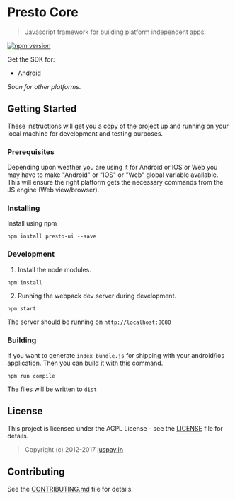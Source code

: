 # Presto Core
> Javascript framework for building platform independent apps.

[![npm version](https://img.shields.io/npm/v/presto-ui.svg?style=flat)](https://www.npmjs.com/package/presto-ui)

Get the SDK for:

 * [Android](https://github.com/juspay/dui-android)

_Soon for other platforms._

## Getting Started

These instructions will get you a copy of the project up and running on your local machine for development and testing purposes.

### Prerequisites

Depending upon weather you are using it for Android or IOS or Web you may have to make "Android" or "IOS" or "Web" global variable available. This will ensure the right platform gets the necessary commands from the JS engine (Web view/browser).

### Installing
Install using npm

```
npm install presto-ui --save
```

### Development
1. Install the node modules.

```
npm install
```

2. Running the webpack dev server during development.

```
npm start
```

The server should be running on `http://localhost:8080`


### Building

If you want to generate `index_bundle.js` for shipping with your android/ios application. Then you can build it with this command.

```
npm run compile
```

The files will be written to `dist`

## License

This project is licensed under the AGPL License - see the [LICENSE](LICENSE) file for details.
> Copyright (c) 2012-2017 [juspay.in](https://www.juspay.in)


## Contributing

See the [CONTRIBUTING.md](CONTRIBUTING.md) file for details.

